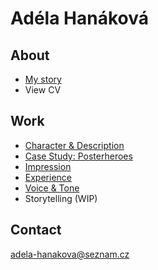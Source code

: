 # Adéla Hanáková

## About

- [My story](https://adehan.github.io/english-for-designers/03-aboutness/index)
- View CV

## Work
- [Character & Description](01-character-description/)
- [Case Study: Posterheroes]()
- [Impression](https://adehan.github.io/english-for-designers/02-impression/index)
- [Experience](https://adehan.github.io/english-for-designers/04-experience/)
- [Voice & Tone](https://adehan.github.io/english-for-designers/05-voice-tone/index)
- Storytelling (WIP)

## Contact

adela-hanakova@seznam.cz
